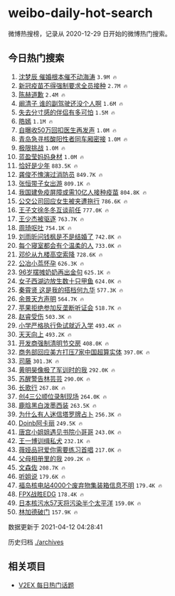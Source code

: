 # weibo-daily-hot-search

微博热搜榜，记录从 2020-12-29 日开始的微博热门搜索。

## 今日热门搜索

<!-- BEGIN -->

1. [沈梦辰 催婚根本催不动海涛](https://s.weibo.com/weibo?q=%E6%B2%88%E6%A2%A6%E8%BE%B0%20%E5%82%AC%E5%A9%9A%E6%A0%B9%E6%9C%AC%E5%82%AC%E4%B8%8D%E5%8A%A8%E6%B5%B7%E6%B6%9B&Refer=top) `3.9M 🔥`
1. [新冠疫苗不得强制要求全员接种](https://s.weibo.com/weibo?q=%23%E6%96%B0%E5%86%A0%E7%96%AB%E8%8B%97%E4%B8%8D%E5%BE%97%E5%BC%BA%E5%88%B6%E8%A6%81%E6%B1%82%E5%85%A8%E5%91%98%E6%8E%A5%E7%A7%8D%23&Refer=top) `2.7M 🔥`
1. [陈赫道歉](https://s.weibo.com/weibo?q=%E9%99%88%E8%B5%AB%E9%81%93%E6%AD%89&Refer=top) `2.4M 🔥`
1. [阚清子 谁的副驾驶还没个人啊](https://s.weibo.com/weibo?q=%E9%98%9A%E6%B8%85%E5%AD%90%20%E8%B0%81%E7%9A%84%E5%89%AF%E9%A9%BE%E9%A9%B6%E8%BF%98%E6%B2%A1%E4%B8%AA%E4%BA%BA%E5%95%8A&Refer=top) `1.6M 🔥`
1. [失去分寸感的伴侣有多可怕](https://s.weibo.com/weibo?q=%23%E5%A4%B1%E5%8E%BB%E5%88%86%E5%AF%B8%E6%84%9F%E7%9A%84%E4%BC%B4%E4%BE%A3%E6%9C%89%E5%A4%9A%E5%8F%AF%E6%80%95%23&Refer=top) `1.5M 🔥`
1. [皓嫣](https://s.weibo.com/weibo?q=%E7%9A%93%E5%AB%A3&Refer=top) `1.1M 🔥`
1. [自曝收50万回扣医生再发声](https://s.weibo.com/weibo?q=%23%E8%87%AA%E6%9B%9D%E6%94%B650%E4%B8%87%E5%9B%9E%E6%89%A3%E5%8C%BB%E7%94%9F%E5%86%8D%E5%8F%91%E5%A3%B0%23&Refer=top) `1.0M 🔥`
1. [青岛急寻核酸阳性者同车厢密接](https://s.weibo.com/weibo?q=%23%E9%9D%92%E5%B2%9B%E6%80%A5%E5%AF%BB%E6%A0%B8%E9%85%B8%E9%98%B3%E6%80%A7%E8%80%85%E5%90%8C%E8%BD%A6%E5%8E%A2%E5%AF%86%E6%8E%A5%23&Refer=top) `1.0M 🔥`
1. [极限挑战](https://s.weibo.com/weibo?q=%E6%9E%81%E9%99%90%E6%8C%91%E6%88%98&Refer=top) `1.0M 🔥`
1. [蓝盈莹妈妈身材](https://s.weibo.com/weibo?q=%E8%93%9D%E7%9B%88%E8%8E%B9%E5%A6%88%E5%A6%88%E8%BA%AB%E6%9D%90&Refer=top) `1.0M 🔥`
1. [恰好是少年](https://s.weibo.com/weibo?q=%E6%81%B0%E5%A5%BD%E6%98%AF%E5%B0%91%E5%B9%B4&Refer=top) `883.5K 🔥`
1. [龚俊不愧演过消防员](https://s.weibo.com/weibo?q=%23%E9%BE%9A%E4%BF%8A%E4%B8%8D%E6%84%A7%E6%BC%94%E8%BF%87%E6%B6%88%E9%98%B2%E5%91%98%23&Refer=top) `849.7K 🔥`
1. [张恒带子女出游](https://s.weibo.com/weibo?q=%23%E5%BC%A0%E6%81%92%E5%B8%A6%E5%AD%90%E5%A5%B3%E5%87%BA%E6%B8%B8%23&Refer=top) `809.1K 🔥`
1. [我国建免疫屏障或需10亿人接种疫苗](https://s.weibo.com/weibo?q=%23%E6%88%91%E5%9B%BD%E5%BB%BA%E5%85%8D%E7%96%AB%E5%B1%8F%E9%9A%9C%E6%88%96%E9%9C%8010%E4%BA%BF%E4%BA%BA%E6%8E%A5%E7%A7%8D%E7%96%AB%E8%8B%97%23&Refer=top) `804.8K 🔥`
1. [公交公司回应女生被夹遭拖行](https://s.weibo.com/weibo?q=%E5%85%AC%E4%BA%A4%E5%85%AC%E5%8F%B8%E5%9B%9E%E5%BA%94%E5%A5%B3%E7%94%9F%E8%A2%AB%E5%A4%B9%E9%81%AD%E6%8B%96%E8%A1%8C&Refer=top) `786.6K 🔥`
1. [王子文徐冬冬互谈前任](https://s.weibo.com/weibo?q=%23%E7%8E%8B%E5%AD%90%E6%96%87%E5%BE%90%E5%86%AC%E5%86%AC%E4%BA%92%E8%B0%88%E5%89%8D%E4%BB%BB%23&Refer=top) `777.0K 🔥`
1. [王少杰被驱逐](https://s.weibo.com/weibo?q=%E7%8E%8B%E5%B0%91%E6%9D%B0%E8%A2%AB%E9%A9%B1%E9%80%90&Refer=top) `763.7K 🔥`
1. [周琦呕吐](https://s.weibo.com/weibo?q=%E5%91%A8%E7%90%A6%E5%91%95%E5%90%90&Refer=top) `754.1K 🔥`
1. [刘雨昕问钱枫是不是结婚了](https://s.weibo.com/weibo?q=%23%E5%88%98%E9%9B%A8%E6%98%95%E9%97%AE%E9%92%B1%E6%9E%AB%E6%98%AF%E4%B8%8D%E6%98%AF%E7%BB%93%E5%A9%9A%E4%BA%86%23&Refer=top) `742.8K 🔥`
1. [每个寝室都会有个温柔的人](https://s.weibo.com/weibo?q=%23%E6%AF%8F%E4%B8%AA%E5%AF%9D%E5%AE%A4%E9%83%BD%E4%BC%9A%E6%9C%89%E4%B8%AA%E6%B8%A9%E6%9F%94%E7%9A%84%E4%BA%BA%23&Refer=top) `733.0K 🔥`
1. [邓伦从九楼高空索降](https://s.weibo.com/weibo?q=%23%E9%82%93%E4%BC%A6%E4%BB%8E%E4%B9%9D%E6%A5%BC%E9%AB%98%E7%A9%BA%E7%B4%A2%E9%99%8D%23&Refer=top) `728.6K 🔥`
1. [公冶小茑怀孕](https://s.weibo.com/weibo?q=%23%E5%85%AC%E5%86%B6%E5%B0%8F%E8%8C%91%E6%80%80%E5%AD%95%23&Refer=top) `626.3K 🔥`
1. [96岁摆摊奶奶再出金句](https://s.weibo.com/weibo?q=%2396%E5%B2%81%E6%91%86%E6%91%8A%E5%A5%B6%E5%A5%B6%E5%86%8D%E5%87%BA%E9%87%91%E5%8F%A5%23&Refer=top) `625.1K 🔥`
1. [女子西湖边放生数十只甲鱼](https://s.weibo.com/weibo?q=%E5%A5%B3%E5%AD%90%E8%A5%BF%E6%B9%96%E8%BE%B9%E6%94%BE%E7%94%9F%E6%95%B0%E5%8D%81%E5%8F%AA%E7%94%B2%E9%B1%BC&Refer=top) `624.0K 🔥`
1. [秦霄贤 这是我的搭档何九华](https://s.weibo.com/weibo?q=%E7%A7%A6%E9%9C%84%E8%B4%A4%20%E8%BF%99%E6%98%AF%E6%88%91%E7%9A%84%E6%90%AD%E6%A1%A3%E4%BD%95%E4%B9%9D%E5%8D%8E&Refer=top) `577.3K 🔥`
1. [余景天方声明](https://s.weibo.com/weibo?q=%23%E4%BD%99%E6%99%AF%E5%A4%A9%E6%96%B9%E5%A3%B0%E6%98%8E%23&Refer=top) `564.7K 🔥`
1. [苹果拒绝参加反垄断听证会](https://s.weibo.com/weibo?q=%E8%8B%B9%E6%9E%9C%E6%8B%92%E7%BB%9D%E5%8F%82%E5%8A%A0%E5%8F%8D%E5%9E%84%E6%96%AD%E5%90%AC%E8%AF%81%E4%BC%9A&Refer=top) `518.7K 🔥`
1. [赵睿受伤](https://s.weibo.com/weibo?q=%E8%B5%B5%E7%9D%BF%E5%8F%97%E4%BC%A4&Refer=top) `503.3K 🔥`
1. [小学严格执行免试就近入学](https://s.weibo.com/weibo?q=%23%E5%B0%8F%E5%AD%A6%E4%B8%A5%E6%A0%BC%E6%89%A7%E8%A1%8C%E5%85%8D%E8%AF%95%E5%B0%B1%E8%BF%91%E5%85%A5%E5%AD%A6%23&Refer=top) `493.4K 🔥`
1. [天天向上](https://s.weibo.com/weibo?q=%E5%A4%A9%E5%A4%A9%E5%90%91%E4%B8%8A&Refer=top) `493.2K 🔥`
1. [开发商强制清明节交房](https://s.weibo.com/weibo?q=%E5%BC%80%E5%8F%91%E5%95%86%E5%BC%BA%E5%88%B6%E6%B8%85%E6%98%8E%E8%8A%82%E4%BA%A4%E6%88%BF&Refer=top) `408.0K 🔥`
1. [商务部回应美方打压7家中国超算实体](https://s.weibo.com/weibo?q=%E5%95%86%E5%8A%A1%E9%83%A8%E5%9B%9E%E5%BA%94%E7%BE%8E%E6%96%B9%E6%89%93%E5%8E%8B7%E5%AE%B6%E4%B8%AD%E5%9B%BD%E8%B6%85%E7%AE%97%E5%AE%9E%E4%BD%93&Refer=top) `397.0K 🔥`
1. [司藤](https://s.weibo.com/weibo?q=%E5%8F%B8%E8%97%A4&Refer=top) `301.3K 🔥`
1. [黄明昊像极了军训时的我](https://s.weibo.com/weibo?q=%23%E9%BB%84%E6%98%8E%E6%98%8A%E5%83%8F%E6%9E%81%E4%BA%86%E5%86%9B%E8%AE%AD%E6%97%B6%E7%9A%84%E6%88%91%23&Refer=top) `292.0K 🔥`
1. [苏醒警告林芸芸](https://s.weibo.com/weibo?q=%23%E8%8B%8F%E9%86%92%E8%AD%A6%E5%91%8A%E6%9E%97%E8%8A%B8%E8%8A%B8%23&Refer=top) `290.0K 🔥`
1. [长歌行](https://s.weibo.com/weibo?q=%E9%95%BF%E6%AD%8C%E8%A1%8C&Refer=top) `267.8K 🔥`
1. [创4三公顺位录制现场](https://s.weibo.com/weibo?q=%23%E5%88%9B4%E4%B8%89%E5%85%AC%E9%A1%BA%E4%BD%8D%E5%BD%95%E5%88%B6%E7%8E%B0%E5%9C%BA%23&Refer=top) `264.0K 🔥`
1. [鹿晗黑白泼墨西装](https://s.weibo.com/weibo?q=%23%E9%B9%BF%E6%99%97%E9%BB%91%E7%99%BD%E6%B3%BC%E5%A2%A8%E8%A5%BF%E8%A3%85%23&Refer=top) `263.5K 🔥`
1. [为什么有人迷信塔罗牌占卜](https://s.weibo.com/weibo?q=%23%E4%B8%BA%E4%BB%80%E4%B9%88%E6%9C%89%E4%BA%BA%E8%BF%B7%E4%BF%A1%E5%A1%94%E7%BD%97%E7%89%8C%E5%8D%A0%E5%8D%9C%23&Refer=top) `256.3K 🔥`
1. [Doinb阿卡丽](https://s.weibo.com/weibo?q=Doinb%E9%98%BF%E5%8D%A1%E4%B8%BD&Refer=top) `249.5K 🔥`
1. [唐宫小姐姐遇见书院小哥哥](https://s.weibo.com/weibo?q=%23%E5%94%90%E5%AE%AB%E5%B0%8F%E5%A7%90%E5%A7%90%E9%81%87%E8%A7%81%E4%B9%A6%E9%99%A2%E5%B0%8F%E5%93%A5%E5%93%A5%23&Refer=top) `243.0K 🔥`
1. [王一博训缉私犬](https://s.weibo.com/weibo?q=%23%E7%8E%8B%E4%B8%80%E5%8D%9A%E8%AE%AD%E7%BC%89%E7%A7%81%E7%8A%AC%23&Refer=top) `232.1K 🔥`
1. [薇娅品冠爱你需要练习首唱](https://s.weibo.com/weibo?q=%23%E8%96%87%E5%A8%85%E5%93%81%E5%86%A0%E7%88%B1%E4%BD%A0%E9%9C%80%E8%A6%81%E7%BB%83%E4%B9%A0%E9%A6%96%E5%94%B1%23&Refer=top) `217.0K 🔥`
1. [父母相册里的我](https://s.weibo.com/weibo?q=%23%E7%88%B6%E6%AF%8D%E7%9B%B8%E5%86%8C%E9%87%8C%E7%9A%84%E6%88%91%23&Refer=top) `209.2K 🔥`
1. [文森佐](https://s.weibo.com/weibo?q=%E6%96%87%E6%A3%AE%E4%BD%90&Refer=top) `208.7K 🔥`
1. [听姐说](https://s.weibo.com/weibo?q=%E5%90%AC%E5%A7%90%E8%AF%B4&Refer=top) `179.6K 🔥`
1. [福岛核电站4000个废弃物集装箱信息不明](https://s.weibo.com/weibo?q=%23%E7%A6%8F%E5%B2%9B%E6%A0%B8%E7%94%B5%E7%AB%994000%E4%B8%AA%E5%BA%9F%E5%BC%83%E7%89%A9%E9%9B%86%E8%A3%85%E7%AE%B1%E4%BF%A1%E6%81%AF%E4%B8%8D%E6%98%8E%23&Refer=top) `179.4K 🔥`
1. [FPX战胜EDG](https://s.weibo.com/weibo?q=FPX%E6%88%98%E8%83%9CEDG&Refer=top) `178.4K 🔥`
1. [日本核污水57天将污染半个太平洋](https://s.weibo.com/weibo?q=%23%E6%97%A5%E6%9C%AC%E6%A0%B8%E6%B1%A1%E6%B0%B457%E5%A4%A9%E5%B0%86%E6%B1%A1%E6%9F%93%E5%8D%8A%E4%B8%AA%E5%A4%AA%E5%B9%B3%E6%B4%8B%23&Refer=top) `159.0K 🔥`
1. [林加德破门](https://s.weibo.com/weibo?q=%E6%9E%97%E5%8A%A0%E5%BE%B7%E7%A0%B4%E9%97%A8&Refer=top) `157.9K 🔥`

数据更新于 2021-04-12 04:28:41

<!-- END -->

历史归档 [./archives](./archives)

## 相关项目

- [V2EX 每日热门话题](https://github.com/boojack/v2ex-daily-hot-topic)
